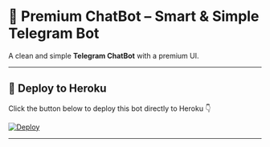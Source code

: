 # 🤖 Premium ChatBot – Smart & Simple Telegram Bot  

A clean and simple **Telegram ChatBot** with a premium UI.  

---

## 🚀 Deploy to Heroku  

Click the button below to deploy this bot directly to Heroku 👇  

[![Deploy](https://www.herokucdn.com/deploy/button.svg)](https://dashboard.heroku.com/new?template=https://github.com/NoxxOP/NormalChatBot)

---
